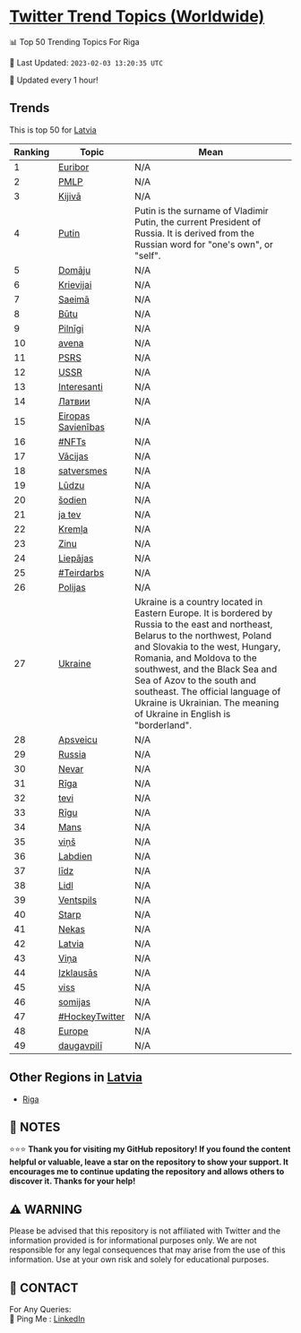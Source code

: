 [Twitter Trend Topics (Worldwide)](https://github.com/ErcinDedeoglu/Twitter-Trend-Topics)
==========


📊 Top 50 Trending Topics For Riga

📆 Last Updated: `2023-02-03 13:20:35 UTC`

🔧 Updated every 1 hour!


## Trends

This is top 50 for [Latvia](</Latvia>)

| Ranking | Topic | Mean |
| ------- | ------------ | ------------ |
| 1 | [Euribor](http://twitter.com/search?q=Euribor) | N/A |
| 2 | [PMLP](http://twitter.com/search?q=PMLP) | N/A |
| 3 | [Kijivā](http://twitter.com/search?q=Kijiv%c4%81) | N/A |
| 4 | [Putin](http://twitter.com/search?q=Putin) | Putin is the surname of Vladimir Putin, the current President of Russia. It is derived from the Russian word for "one's own", or "self". |
| 5 | [Domāju](http://twitter.com/search?q=Dom%c4%81ju) | N/A |
| 6 | [Krievijai](http://twitter.com/search?q=Krievijai) | N/A |
| 7 | [Saeimā](http://twitter.com/search?q=Saeim%c4%81) | N/A |
| 8 | [Būtu](http://twitter.com/search?q=B%c5%abtu) | N/A |
| 9 | [Pilnīgi](http://twitter.com/search?q=Piln%c4%abgi) | N/A |
| 10 | [avena](http://twitter.com/search?q=avena) | N/A |
| 11 | [PSRS](http://twitter.com/search?q=PSRS) | N/A |
| 12 | [USSR](http://twitter.com/search?q=USSR) | N/A |
| 13 | [Interesanti](http://twitter.com/search?q=Interesanti) | N/A |
| 14 | [Латвии](http://twitter.com/search?q=%d0%9b%d0%b0%d1%82%d0%b2%d0%b8%d0%b8) | N/A |
| 15 | [Eiropas Savienības](http://twitter.com/search?q=Eiropas+Savien%c4%abbas) | N/A |
| 16 | [#NFTs](http://twitter.com/search?q=%23NFTs) | N/A |
| 17 | [Vācijas](http://twitter.com/search?q=V%c4%81cijas) | N/A |
| 18 | [satversmes](http://twitter.com/search?q=satversmes) | N/A |
| 19 | [Lūdzu](http://twitter.com/search?q=L%c5%abdzu) | N/A |
| 20 | [šodien](http://twitter.com/search?q=%c5%a1odien) | N/A |
| 21 | [ja tev](http://twitter.com/search?q=ja+tev) | N/A |
| 22 | [Kremļa](http://twitter.com/search?q=Krem%c4%bca) | N/A |
| 23 | [Zinu](http://twitter.com/search?q=Zinu) | N/A |
| 24 | [Liepājas](http://twitter.com/search?q=Liep%c4%81jas) | N/A |
| 25 | [#Teirdarbs](http://twitter.com/search?q=%23Teirdarbs) | N/A |
| 26 | [Polijas](http://twitter.com/search?q=Polijas) | N/A |
| 27 | [Ukraine](http://twitter.com/search?q=Ukraine) | Ukraine is a country located in Eastern Europe. It is bordered by Russia to the east and northeast, Belarus to the northwest, Poland and Slovakia to the west, Hungary, Romania, and Moldova to the southwest, and the Black Sea and Sea of Azov to the south and southeast. The official language of Ukraine is Ukrainian. The meaning of Ukraine in English is "borderland". |
| 28 | [Apsveicu](http://twitter.com/search?q=Apsveicu) | N/A |
| 29 | [Russia](http://twitter.com/search?q=Russia) | N/A |
| 30 | [Nevar](http://twitter.com/search?q=Nevar) | N/A |
| 31 | [Rīga](http://twitter.com/search?q=R%c4%abga) | N/A |
| 32 | [tevi](http://twitter.com/search?q=tevi) | N/A |
| 33 | [Rīgu](http://twitter.com/search?q=R%c4%abgu) | N/A |
| 34 | [Mans](http://twitter.com/search?q=Mans) | N/A |
| 35 | [viņš](http://twitter.com/search?q=vi%c5%86%c5%a1) | N/A |
| 36 | [Labdien](http://twitter.com/search?q=Labdien) | N/A |
| 37 | [līdz](http://twitter.com/search?q=l%c4%abdz) | N/A |
| 38 | [Lidl](http://twitter.com/search?q=Lidl) | N/A |
| 39 | [Ventspils](http://twitter.com/search?q=Ventspils) | N/A |
| 40 | [Starp](http://twitter.com/search?q=Starp) | N/A |
| 41 | [Nekas](http://twitter.com/search?q=Nekas) | N/A |
| 42 | [Latvia](http://twitter.com/search?q=Latvia) | N/A |
| 43 | [Viņa](http://twitter.com/search?q=Vi%c5%86a) | N/A |
| 44 | [Izklausās](http://twitter.com/search?q=Izklaus%c4%81s) | N/A |
| 45 | [viss](http://twitter.com/search?q=viss) | N/A |
| 46 | [somijas](http://twitter.com/search?q=somijas) | N/A |
| 47 | [#HockeyTwitter](http://twitter.com/search?q=%23HockeyTwitter) | N/A |
| 48 | [Europe](http://twitter.com/search?q=Europe) | N/A |
| 49 | [daugavpilī](http://twitter.com/search?q=daugavpil%c4%ab) | N/A |



## Other Regions in [Latvia](</Latvia>)

* [Riga](</Latvia/Riga.md>)



## 📝 NOTES

⭐⭐⭐ **Thank you for visiting my GitHub repository! If you found the content helpful or valuable, leave a star on the repository to show your support. It encourages me to continue updating the repository and allows others to discover it. Thanks for your help!**


## ⚠️ WARNING

Please be advised that this repository is not affiliated with Twitter and the information provided is for informational purposes only. We are not responsible for any legal consequences that may arise from the use of this information. Use at your own risk and solely for educational purposes.


## 📨 CONTACT

 For Any Queries:  
            🏓 Ping Me : [LinkedIn](https://www.linkedin.com/in/ercindedeoglu/)
